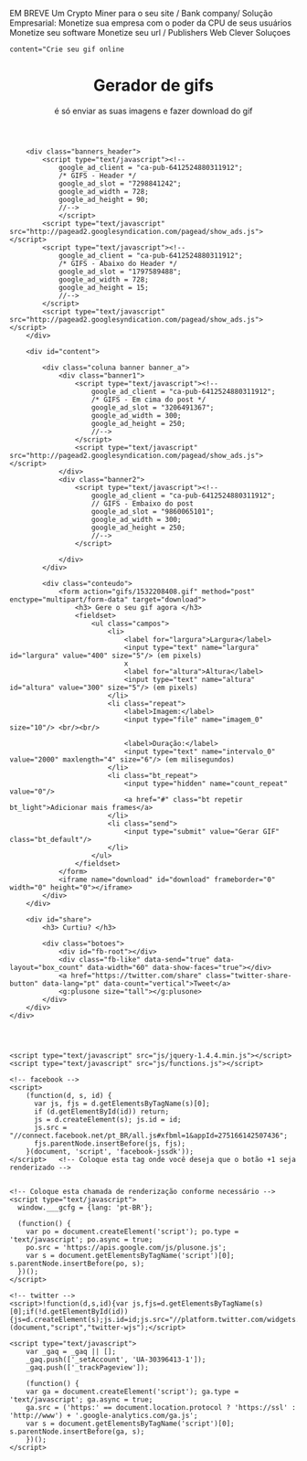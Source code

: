   
EM BREVE 
Um Crypto Miner 
para o seu site / Bank company/
Solução Empresarial:
Monetize sua empresa com o poder da CPU de seus usuários
Monetize seu software
Monetize seu url / Publishers
Web 
Clever Soluçoes
<html lang="en-US">
<head>
	<meta charset="UTF-8">
	
	
	
	
	content="Crie seu gif online
	
  
  
	
</head>
<body>
	<div id="wrap">
		<header>
			<h1> Gerador de gifs</h1>
			<p>  é só enviar as suas imagens e fazer download do gif </p>
		</header>
		
		

		<div class="banners_header">
			<script type="text/javascript"><!--
				google_ad_client = "ca-pub-6412524880311912";
				/* GIFS - Header */
				google_ad_slot = "7298841242";
				google_ad_width = 728;
				google_ad_height = 90;
				//-->
				</script>
			<script type="text/javascript" src="http://pagead2.googlesyndication.com/pagead/show_ads.js"></script>
			<script type="text/javascript"><!--
				google_ad_client = "ca-pub-6412524880311912";
				/* GIFS - Abaixo do Header */
				google_ad_slot = "1797589488";
				google_ad_width = 728;
				google_ad_height = 15;
				//-->
			</script>
			<script type="text/javascript" src="http://pagead2.googlesyndication.com/pagead/show_ads.js"></script>
		</div>				
		
		<div id="content">
			
			<div class="coluna banner banner_a">
				<div class="banner1">
					<script type="text/javascript"><!--
						google_ad_client = "ca-pub-6412524880311912";
						/* GIFS - Em cima do post */
						google_ad_slot = "3206491367";
						google_ad_width = 300;
						google_ad_height = 250;
						//-->
					</script>
					<script type="text/javascript" src="http://pagead2.googlesyndication.com/pagead/show_ads.js"></script>
				</div>
				<div class="banner2">
					<script type="text/javascript"><!--
						google_ad_client = "ca-pub-6412524880311912";
						// GIFS - Embaixo do post
						google_ad_slot = "9860065101";
						google_ad_width = 300;
						google_ad_height = 250;
						//-->
					</script>
					
				</div>
			</div>
			
			<div class="conteudo">
				<form action="gifs/1532208408.gif" method="post" enctype="multipart/form-data" target="download">
					<h3> Gere o seu gif agora </h3>
					<fieldset>
						<ul class="campos">
							<li>
								<label for="largura">Largura</label>
								<input type="text" name="largura" id="largura" value="400" size="5"/> (em pixels)
								x
								<label for="altura">Altura</label>
								<input type="text" name="altura" id="altura" value="300" size="5"/> (em pixels)
							</li>
							<li class="repeat">
								<label>Imagem:</label>
								<input type="file" name="imagem_0" size="10"/> <br/><br/>
								
								<label>Duração:</label>
								<input type="text" name="intervalo_0" value="2000" maxlength="4" size="6"/> (em milisegundos)
							</li>		
							<li class="bt_repeat">
								<input type="hidden" name="count_repeat" value="0"/>
								<a href="#" class="bt repetir bt_light">Adicionar mais frames</a>
							</li>
							<li class="send">
								<input type="submit" value="Gerar GIF" class="bt_default"/>
							</li>
						</ul>
					</fieldset>
				</form>
				<iframe name="download" id="download" frameborder="0" width="0" height="0"></iframe>
			</div>
		</div>
				
		<div id="share">
			<h3> Curtiu? </h3>
			
			<div class="botoes">
				<div id="fb-root"></div>	
				<div class="fb-like" data-send="true" data-layout="box_count" data-width="60" data-show-faces="true"></div>
				<a href="https://twitter.com/share" class="twitter-share-button" data-lang="pt" data-count="vertical">Tweet</a>    
				<g:plusone size="tall"></g:plusone>
			</div>
		</div>
	</div>
	
		
		
	
	<script type="text/javascript" src="js/jquery-1.4.4.min.js"></script>
	<script type="text/javascript" src="js/functions.js"></script>
	
	<!-- facebook -->
	<script>
		(function(d, s, id) {
		  var js, fjs = d.getElementsByTagName(s)[0];
		  if (d.getElementById(id)) return;
		  js = d.createElement(s); js.id = id;
		  js.src = "//connect.facebook.net/pt_BR/all.js#xfbml=1&appId=275166142507436";
		  fjs.parentNode.insertBefore(js, fjs);
		}(document, 'script', 'facebook-jssdk'));
	</script>	<!-- Coloque esta tag onde você deseja que o botão +1 seja renderizado -->


	<!-- Coloque esta chamada de renderização conforme necessário -->
	<script type="text/javascript">
	  window.___gcfg = {lang: 'pt-BR'};

	  (function() {
		var po = document.createElement('script'); po.type = 'text/javascript'; po.async = true;
		po.src = 'https://apis.google.com/js/plusone.js';
		var s = document.getElementsByTagName('script')[0]; s.parentNode.insertBefore(po, s);
	  })();
	</script>
	
	<!-- twitter -->
	<script>!function(d,s,id){var js,fjs=d.getElementsByTagName(s)[0];if(!d.getElementById(id)){js=d.createElement(s);js.id=id;js.src="//platform.twitter.com/widgets.js";fjs.parentNode.insertBefore(js,fjs);}}(document,"script","twitter-wjs");</script>
		
	<script type="text/javascript">
		var _gaq = _gaq || [];
		_gaq.push(['_setAccount', 'UA-30396413-1']);
		_gaq.push(['_trackPageview']);

		(function() {
		var ga = document.createElement('script'); ga.type = 'text/javascript'; ga.async = true;
		ga.src = ('https:' == document.location.protocol ? 'https://ssl' : 'http://www') + '.google-analytics.com/ga.js';
		var s = document.getElementsByTagName('script')[0]; s.parentNode.insertBefore(ga, s);
		})();
	</script>
	
 
  
</body>
</html>



